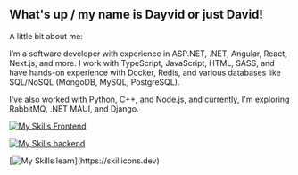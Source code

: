 ## What's up / my name is Dayvid or just David!

A little bit about me:

I’m a software developer with experience in ASP.NET, .NET, Angular, React, Next.js, and more. I work with TypeScript, JavaScript, HTML, SASS, and have hands-on experience with Docker, Redis, and various databases like SQL/NoSQL (MongoDB, MySQL, PostgreSQL).

I’ve also worked with Python, C++, and Node.js, and currently, I'm exploring RabbitMQ, .NET MAUI, and Django.

[![My Skills Frontend ](https://skillicons.dev/icons?i=angular,html,sass,nextjs,nodejs,npm,react,ts,js)](https://skillicons.dev)

[![My Skills backend](https://skillicons.dev/icons?i=cs,dotnet,mongodb,dynamodb,mysql,postgres,postman,docker,redis,nginx,nodejs,express)](https://skillicons.dev)

[![My Skills learn](https://skillicons.dev/icons?i=django,elasticsearch,kafka,rabbitmq,redux,aws,azure,)](https://skillicons.dev)

